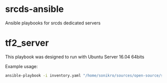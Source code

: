 # srcds-ansible
Ansible playbooks for srcds dedicated servers

# tf2_server
This playbook was designed to run with Ubuntu Server 16.04 64bits   

Example usage:

```bash
ansible-playbook -i inventory.yaml "/home/sonikro/sources/open-source/sonikro/srcds-ansible/playbooks/setup-tf2-server.yml" -K
```